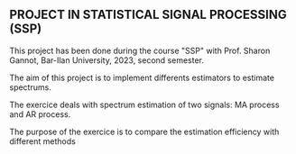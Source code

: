 ## PROJECT IN STATISTICAL SIGNAL PROCESSING (SSP)

This project has been done during the course "SSP" with Prof. Sharon Gannot, Bar-Ilan University,
2023, second semester.

The aim of this project is to implement differents estimators to estimate spectrums.

The exercice deals with spectrum estimation of two signals: MA process and AR process.

The purpose of the exercice is to compare the estimation efficiency with different methods
